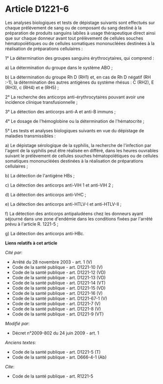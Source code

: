 # Article D1221-6

Les analyses biologiques et tests de dépistage suivants sont effectués sur chaque prélèvement de sang ou de composant du sang
destiné à la préparation de produits sanguins labiles à usage thérapeutique direct ainsi que sur chaque donneur avant tout
prélèvement de cellules souches hématopoïétiques ou de cellules somatiques mononucléées destinées à la réalisation de
préparations cellulaires : 

1° La détermination des groupes sanguins érythrocytaires, qui comprend : 

a) La détermination du groupe dans le système ABO ; 

b) La détermination du groupe Rh D (RH1) et, en cas de Rh D négatif (RH :-1), la détermination des autres antigènes du
système rhésus : C (RH2), E (RH3), c (RH4) et e (RH5) ; 

2° La recherche des anticorps anti-érythrocytaires pouvant avoir une incidence clinique transfusionnelle ; 

3° La détection des anticorps anti-A et anti-B immuns ; 

4° Le dosage de l'hémoglobine ou la détermination de l'hématocrite ; 

5° Les tests et analyses biologiques suivants en vue du dépistage de maladies transmissibles : 

a) Le dépistage sérologique de la syphilis, la recherche de l'infection par l'agent de la syphilis peut être réalisée en
différé, dans les heures ouvrables suivant le prélèvement de cellules souches hématopoïétiques ou de cellules somatiques
mononucléées destinées à la réalisation de préparations cellulaires ; 

b) La détection de l'antigène HBs ; 

c) La détection des anticorps anti-VIH 1 et anti-VIH 2 ; 

d) La détection des anticorps anti-VHC ; 

e) La détection des anticorps anti-HTLV-I et anti-HTLV-II ; 

f) La détection des anticorps antipaludéens chez les donneurs ayant séjourné dans une zone d'endémie dans les conditions
fixées par l'arrêté prévu à l'article R. 1221-5 ; 

g) La détection des anticorps anti-HBc.

**Liens relatifs à cet article**

_Cité par_:

  - Arrêté du 28 novembre 2003 - art. 1 (V)
  - Code de la santé publique - art. D1221-10 (V)
  - Code de la santé publique - art. D1221-12 (VD)
  - Code de la santé publique - art. D1221-13 (VD)
  - Code de la santé publique - art. D1221-14 (VT)
  - Code de la santé publique - art. D1221-15 (VD)
  - Code de la santé publique - art. D1221-16 (V)
  - Code de la santé publique - art. D1221-67-1 (V)
  - Code de la santé publique - art. D1221-7 (V)
  - Code de la santé publique - art. D1221-8 (V)
  - Code de la santé publique - art. D1221-9 (VT)

_Modifié par_:

  - Décret n°2009-802 du 24 juin 2009 - art. 1

_Anciens textes_:

  - Code de la santé publique - art. D1221-5 (T)
  - Code de la santé publique - art. D666-4-1 (Ab)

_Cite_:

  - Code de la santé publique - art. R1221-5

